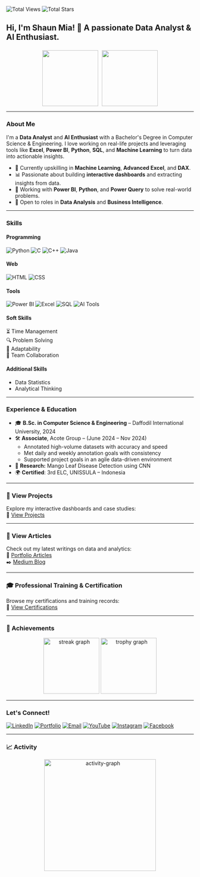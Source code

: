 ![Total Views](https://komarev.com/ghpvc/?username=shaun-mia&label=Profile%20Views&color=0e75b6&style=flat)
![Total Stars](https://img.shields.io/github/stars/shaun-mia?color=ffd700&style=flat&logo=github)

<h2 align="left">Hi, I'm Shaun Mia! 👋 A passionate Data Analyst & AI Enthusiast.</h2>

###
<div align="center" style="display: flex; justify-content: center; gap: 10px; flex-wrap: wrap;">

<!-- GitHub Stats Card -->
 <img height="150px" src="https://github-readme-stats.vercel.app/api?username=shaun-mia&hide_title=true&hide_border=true&show_icons=true&include_all_commits=true&count_private=true&disable_animations=false&theme=dracula&locale=en&hide_border=false"/>

<img height="150px" src="https://github-readme-stats.vercel.app/api/top-langs/?username=shaun-mia&hide=html&hide_title=true&hide_border=true&layout=compact&langs_count=10&theme=dracula&hide_border=false"/>

</div>

---

### About Me

I'm a **Data Analyst** and **AI Enthusiast** with a Bachelor's Degree in Computer Science & Engineering. I love working on real-life projects and leveraging tools like **Excel**, **Power BI**, **Python**, **SQL**, and **Machine Learning** to turn data into actionable insights.

- 🌱 Currently upskilling in **Machine Learning**, **Advanced Excel**, and **DAX**.
- 📊 Passionate about building **interactive dashboards** and extracting insights from data.
- 🧠 Working with **Power BI**, **Python**, and **Power Query** to solve real-world problems.
- 🎯 Open to roles in **Data Analysis** and **Business Intelligence**.

---

### Skills

#### Programming  
![Python](https://img.shields.io/badge/-Python-3776AB?style=flat&logo=python&logoColor=white) 
![C](https://img.shields.io/badge/-C-A8B9CC?style=flat&logo=c&logoColor=white)
![C++](https://img.shields.io/badge/-C++-00599C?style=flat&logo=cplusplus&logoColor=white)
![Java](https://img.shields.io/badge/-Java-007396?style=flat&logo=java&logoColor=white)

#### Web  
![HTML](https://img.shields.io/badge/-HTML-E34F26?style=flat&logo=html5&logoColor=white)
![CSS](https://img.shields.io/badge/-CSS-1572B6?style=flat&logo=css3&logoColor=white)

#### Tools  
![Power BI](https://img.shields.io/badge/-Power%20BI-F2C811?style=flat&logo=powerbi&logoColor=white)
![Excel](https://img.shields.io/badge/-Excel-217346?style=flat&logo=microsoft-excel&logoColor=white)
![SQL](https://img.shields.io/badge/-SQL-4479A1?style=flat&logo=postgresql&logoColor=white)
![AI Tools](https://img.shields.io/badge/-AI%20Tools-5D3FD3?style=flat&logo=artificial-intelligence&logoColor=white)

#### Soft Skills  
⏳ Time Management  
🔍 Problem Solving  
🔄 Adaptability  
🤝 Team Collaboration

#### Additional Skills  
- Data Statistics  
- Analytical Thinking

---

### Experience & Education

- 🎓 **B.Sc. in Computer Science & Engineering** – Daffodil International University, 2024  
- 🛠 **Associate**, Acote Group – (June 2024 – Nov 2024)  
  - Annotated high-volume datasets with accuracy and speed  
  - Met daily and weekly annotation goals with consistency  
  - Supported project goals in an agile data-driven environment  
- 🧪 **Research:** Mango Leaf Disease Detection using CNN  
- 🌍 **Certified**: 3rd ELC, UNISSULA – Indonesia  

---

### 📁 View Projects  
Explore my interactive dashboards and case studies:  
📂 [View Projects](https://shaun-mia.netlify.app/projects)

---

### 📄 View Articles  
Check out my latest writings on data and analytics:  
📝 [Portfolio Articles](https://shaun-mia.netlify.app/articles)  
✒️ [Medium Blog](https://medium.com/@shaunmia)

---
### 🎓 Professional Training & Certification  
Browse my certifications and training records:  
📄 [View Certifications](https://drive.google.com/drive/folders/1998P5HEAd6WtCzjhyZpVwUyAGbHH76H-?usp=drive_link)

---
### 🥇 Achievements

<div align="center">
  <img src="https://streak-stats.demolab.com?user=shaun-mia&locale=en&mode=daily&theme=dracula&hide_border=false&border_radius=5&order=3" height="150" alt="streak graph"  />
  <img src="https://github-profile-trophy.vercel.app?username=shaun-mia&theme=dracula&column=-1&row=1&margin-w=8&margin-h=8&no-bg=false&no-frame=false&order=4" height="150" alt="trophy graph"  />
</div>

---

### Let's Connect!

[![LinkedIn](https://img.shields.io/badge/-LinkedIn-0077B5?style=flat&logo=linkedin&logoColor=white)](https://www.linkedin.com/in/shaun-mia/)
[![Portfolio](https://img.shields.io/badge/-Portfolio-FF5722?style=flat&logo=firefox&logoColor=white)](https://shaun-mia.netlify.app/)
[![Email](https://img.shields.io/badge/-Email-D14836?style=flat&logo=gmail&logoColor=white)](mailto:shaunmia.cse@gmail.com)
[![YouTube](https://img.shields.io/badge/-YouTube-FF0000?style=flat&logo=youtube&logoColor=white)](https://www.youtube.com/@shauns_data_diaries)
[![Instagram](https://img.shields.io/badge/-Instagram-E4405F?style=flat&logo=instagram&logoColor=white)](https://www.instagram.com/shaun.mia.official/)
[![Facebook](https://img.shields.io/badge/-Facebook-1877F2?style=flat&logo=facebook&logoColor=white)](https://www.facebook.com/shaunmia.cse)




---

### 📈 Activity

<div align="center">
  <img src="https://github-readme-activity-graph.vercel.app/graph?username=shaun-mia&radius=16&theme=react&area=true&order=5" height="300" alt="activity-graph" />
</div>

